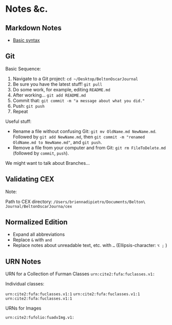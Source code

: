 # Notes &c.

## Markdown Notes

- [Basic syntax](https://daringfireball.net/projects/markdown/syntax)

## Git

Basic Sequence:

1. Navigate to a Git project: `cd ~/Desktop/BeltonOscarJournal`
1. Be sure you have the latest stuff! `git pull`
1. Do some work, for example, editing `README.md`
1. After working… `git add README.md`
1. Commit that: `git commit -m "a message about what you did."`
1. Push: `git push`
1. Repeat

Useful stuff:

- Rename a file without confusing Git: `git mv OldName.md NewName.md`. Followed by `git add NewName.md`, then `git commit -m "renamed OldName.md to NewName.md"`, and `git push`.
- Remove a file from your computer and from Git: `git rm FileToDelete.md` (followed by `commit`, `push`).

We might want to talk about Branches…

## Validating CEX

Note:

Path to CEX directory: `/Users/briennadipietro/Documents/Belton\ Journal/BeltonOscarJourna/cex`

## Normalized Edition

- Expand all abbreviations
- Replace `&` with `and`
- Replace notes about unreadable text, etc. with `…` (Ellipsis-character: `⌥ ;` )

## URN Notes

URN for a Collection of Furman Classes
`urn:cite2:fufa:fuclasses.v1:`

Individual classes:

`urn:cite2:fufa:fuclasses.v1:1`
`urn:cite2:fufa:fuclasses.v1:1`
`urn:cite2:fufa:fuclasses.v1:1`

URNs for Images

`urn:cite2:fufolio:fuadvImg.v1:`
